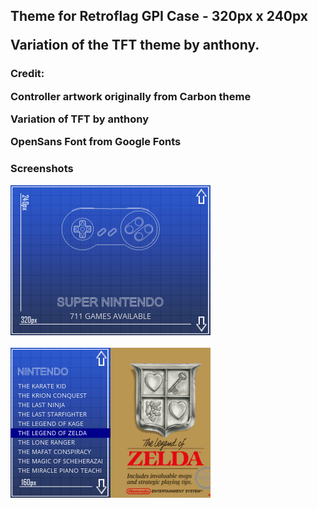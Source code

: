 <h2>Theme for Retroflag GPI Case - 320px x 240px

Variation of the TFT theme by anthony. 

<h3>Credit: 

Controller artwork originally from Carbon theme

Variation of TFT by anthony

OpenSans Font from Google Fonts

<h3>Screenshots

![Screenshot1](/screenshots/architect-main.png)

![Screenshot2](/screenshots/architect-list.png)
